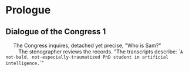# Prologue

## $\mathbf{Dialogue \ of \ the \ Congress \ \text{1}}$
&ensp;&ensp;&ensp;The Congress inquires, detached yet precise, "Who is Sam?"</br>&ensp;&ensp;&ensp;&ensp;&ensp;The stenographer reviews the records. "The transcripts describe: \``A not-bald, not-especially-traumatized PhD student in artificial intelligence.`\`"

